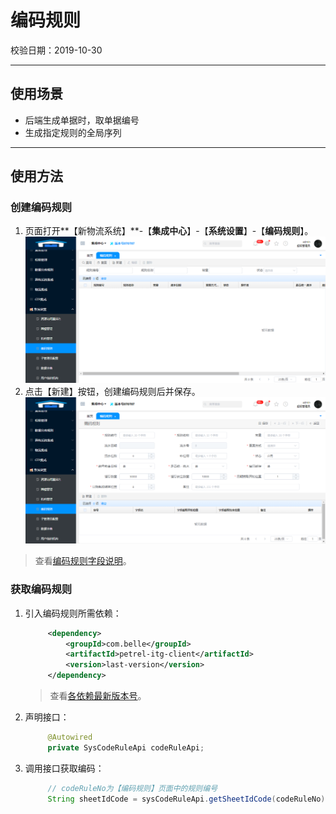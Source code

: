 # 编码规则

校验日期：2019-10-30

---

## 使用场景

* 后端生成单据时，取单据编号
* 生成指定规则的全局序列

---

## 使用方法

### 创建编码规则

1. 页面打开**【新物流系统】**-【**集成中心**】-【**系统设置**】-【**编码规则**】。![](/assets/编码规则主页面.png)
2. 点击【新建】按钮，创建编码规则后并保存。![](/assets/编码规则新增页面.png)

> 查看[编码规则字段说明](/kuo-zhan/bian-ma-gui-ze/bian-ma-gui-ze-zi-duan-shuo-ming.md)。

### 获取编码规则

1. 引入编码规则所需依赖：

   ```xml
        <dependency>
            <groupId>com.belle</groupId>
            <artifactId>petrel-itg-client</artifactId>
            <version>last-version</version>
        </dependency>
   ```

   > 查看[各依赖最新版本号](/zhi-chi/ge-yi-lai-zui-xin-ban-ben-hao.md)。

2. 声明接口：

   ```java
        @Autowired
        private SysCodeRuleApi codeRuleApi;
   ```

3. 调用接口获取编码：

   ```java
        // codeRuleNo为【编码规则】页面中的规则编号
        String sheetIdCode = sysCodeRuleApi.getSheetIdCode(codeRuleNo);
   ```



